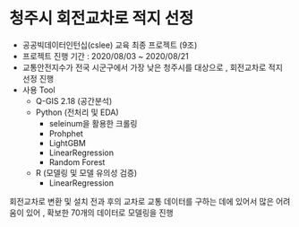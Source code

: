 #  청주시 회전교차로 적지 선정
- 공공빅데이터인턴십(cslee) 교육 최종 프로젝트 (9조)
- 프로젝트 진행 기간 : 2020/08/03 ~ 2020/08/21 
- 교통안전지수가 전국 시군구에서 가장 낮은 청주시를 대상으로 , 회전교차로 적지 선정 진행
- 사용 Tool
    - Q-GIS 2.18 (공간분석)
    - Python  (전처리 및 EDA)
      -  seleinum을 활용한 크롤링
      -  Prohphet
      -  LightGBM
      -  LinearRegression
      -  Random Forest
    - R (모델링 및 모델 유의성 검증)
      - LinearRegression



회전교차로 변환 및 설치 전과 후의 교차로 교통 데이터를 구하는 데에 있어서 많은 어려움이 있어 , 확보한 70개의 데이터로 모델링을 진행
